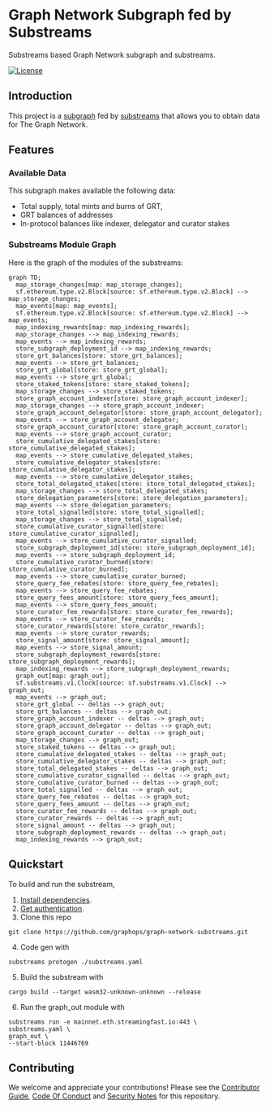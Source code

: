 # Graph Network Subgraph fed by Substreams

Substreams based Graph Network subgraph and substreams. 

[![License](https://img.shields.io/badge/License-Apache%202.0-blue.svg)](https://opensource.org/licenses/Apache-2.0)

## Introduction 

This project is a [subgraph](https://thegraph.com/docs/en/developing/creating-a-subgraph/) fed by [substreams](https://substreams.streamingfast.io/) that allows you to obtain data for The Graph Network. 

## Features 

### Available Data 

This subgraph makes available the following data:
- Total supply, total mints and burns of GRT, 
- GRT balances of addresses
- In-protocol balances like indexer, delegator and curator stakes 

### Substreams Module Graph

Here is the graph of the modules of the substreams: 

```mermaid
graph TD;
  map_storage_changes[map: map_storage_changes];
  sf.ethereum.type.v2.Block[source: sf.ethereum.type.v2.Block] --> map_storage_changes;
  map_events[map: map_events];
  sf.ethereum.type.v2.Block[source: sf.ethereum.type.v2.Block] --> map_events;
  map_indexing_rewards[map: map_indexing_rewards];
  map_storage_changes --> map_indexing_rewards;
  map_events --> map_indexing_rewards;
  store_subgraph_deployment_id --> map_indexing_rewards;
  store_grt_balances[store: store_grt_balances];
  map_events --> store_grt_balances;
  store_grt_global[store: store_grt_global];
  map_events --> store_grt_global;
  store_staked_tokens[store: store_staked_tokens];
  map_storage_changes --> store_staked_tokens;
  store_graph_account_indexer[store: store_graph_account_indexer];
  map_storage_changes --> store_graph_account_indexer;
  store_graph_account_delegator[store: store_graph_account_delegator];
  map_events --> store_graph_account_delegator;
  store_graph_account_curator[store: store_graph_account_curator];
  map_events --> store_graph_account_curator;
  store_cumulative_delegated_stakes[store: store_cumulative_delegated_stakes];
  map_events --> store_cumulative_delegated_stakes;
  store_cumulative_delegator_stakes[store: store_cumulative_delegator_stakes];
  map_events --> store_cumulative_delegator_stakes;
  store_total_delegated_stakes[store: store_total_delegated_stakes];
  map_storage_changes --> store_total_delegated_stakes;
  store_delegation_parameters[store: store_delegation_parameters];
  map_events --> store_delegation_parameters;
  store_total_signalled[store: store_total_signalled];
  map_storage_changes --> store_total_signalled;
  store_cumulative_curator_signalled[store: store_cumulative_curator_signalled];
  map_events --> store_cumulative_curator_signalled;
  store_subgraph_deployment_id[store: store_subgraph_deployment_id];
  map_events --> store_subgraph_deployment_id;
  store_cumulative_curator_burned[store: store_cumulative_curator_burned];
  map_events --> store_cumulative_curator_burned;
  store_query_fee_rebates[store: store_query_fee_rebates];
  map_events --> store_query_fee_rebates;
  store_query_fees_amount[store: store_query_fees_amount];
  map_events --> store_query_fees_amount;
  store_curator_fee_rewards[store: store_curator_fee_rewards];
  map_events --> store_curator_fee_rewards;
  store_curator_rewards[store: store_curator_rewards];
  map_events --> store_curator_rewards;
  store_signal_amount[store: store_signal_amount];
  map_events --> store_signal_amount;
  store_subgraph_deployment_rewards[store: store_subgraph_deployment_rewards];
  map_indexing_rewards --> store_subgraph_deployment_rewards;
  graph_out[map: graph_out];
  sf.substreams.v1.Clock[source: sf.substreams.v1.Clock] --> graph_out;
  map_events --> graph_out;
  store_grt_global -- deltas --> graph_out;
  store_grt_balances -- deltas --> graph_out;
  store_graph_account_indexer -- deltas --> graph_out;
  store_graph_account_delegator -- deltas --> graph_out;
  store_graph_account_curator -- deltas --> graph_out;
  map_storage_changes --> graph_out;
  store_staked_tokens -- deltas --> graph_out;
  store_cumulative_delegated_stakes -- deltas --> graph_out;
  store_cumulative_delegator_stakes -- deltas --> graph_out;
  store_total_delegated_stakes -- deltas --> graph_out;
  store_cumulative_curator_signalled -- deltas --> graph_out;
  store_cumulative_curator_burned -- deltas --> graph_out;
  store_total_signalled -- deltas --> graph_out;
  store_query_fee_rebates -- deltas --> graph_out;
  store_query_fees_amount -- deltas --> graph_out;
  store_curator_fee_rewards -- deltas --> graph_out;
  store_curator_rewards -- deltas --> graph_out;
  store_signal_amount -- deltas --> graph_out;
  store_subgraph_deployment_rewards -- deltas --> graph_out;
  map_indexing_rewards --> graph_out;
```


## Quickstart
To build and run the substream, 

1. [Install dependencies](https://substreams.streamingfast.io/developers-guide/installation-requirements).
2. [Get authentication](https://substreams.streamingfast.io/reference-and-specs/authentication).
3. Clone this repo
```console
git clone https://github.com/graphops/graph-network-substreams.git
```
4. Code gen with 
```console
substreams protogen ./substreams.yaml
``` 
5. Build the substream with 
```console
cargo build --target wasm32-unknown-unknown --release
``` 
6. Run the graph_out module with
```console
substreams run -e mainnet.eth.streamingfast.io:443 \
substreams.yaml \
graph_out \
--start-block 11446769
```

## Contributing

We welcome and appreciate your contributions! Please see the [Contributor Guide](/CONTRIBUTING.md), [Code Of Conduct](/CODE_OF_CONDUCT.md) and [Security Notes](/SECURITY.md) for this repository.
